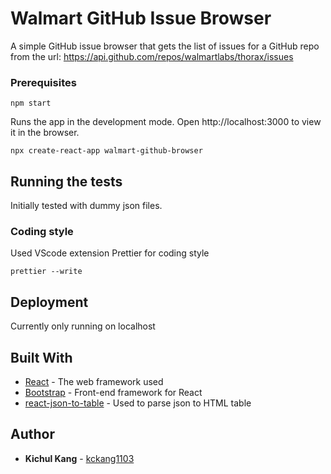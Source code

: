 # Walmart GitHub Issue Browser

A simple GitHub issue browser that gets the list of issues for a GitHub repo from the url: https://api.github.com/repos/walmartlabs/thorax/issues 

### Prerequisites

```
npm start
```
Runs the app in the development mode.
Open http://localhost:3000 to view it in the browser.

```
npx create-react-app walmart-github-browser
```

## Running the tests

Initially tested with dummy json files.

### Coding style
Used VScode extension Prettier for coding style

```
prettier --write 
```

## Deployment

Currently only running on localhost

## Built With

* [React](https://reactjs.org/) - The web framework used
* [Bootstrap](https://react-bootstrap.github.io/) - Front-end framework for React
* [react-json-to-table](https://github.com/thehyve/react-json-to-table#readme) - Used to parse json to HTML table

## Author

* **Kichul Kang** - [kckang1103](https://github.com/kckang1103)

